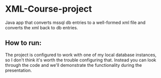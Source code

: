 # XML-Course-project
Java app that converts mssql db entries to a well-formed xml file and converts the xml back to db entries.

## How to run:
The project is configured to work with one of my local database instances, so I don't think it's worth the trouble configuring that. Instead you can look through the code and we'll demonstrate the functionality during the presentation.
